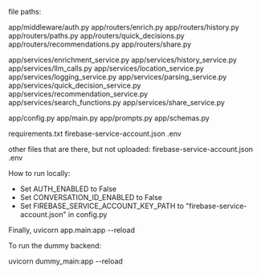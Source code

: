 file paths:

app/middleware/auth.py
app/routers/enrich.py
app/routers/history.py
app/routers/paths.py
app/routers/quick_decisions.py
app/routers/recommendations.py
app/routers/share.py

app/services/enrichment_service.py
app/services/history_service.py
app/services/llm_calls.py
app/services/location_service.py
app/services/logging_service.py
app/services/parsing_service.py
app/services/quick_decision_service.py
app/services/recommendation_service.py
app/services/search_functions.py
app/services/share_service.py

app/config.py
app/main.py
app/prompts.py
app/schemas.py

requirements.txt
firebase-service-account.json
.env

other files that are there, but not uploaded:
firebase-service-account.json
.env



How to run locally:

- Set AUTH_ENABLED to False
- Set CONVERSATION_ID_ENABLED to False
- Set FIREBASE_SERVICE_ACCOUNT_KEY_PATH to "firebase-service-account.json" in config.py

Finally,
uvicorn app.main:app --reload


To run the dummy backend:

uvicorn dummy_main:app --reload